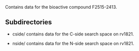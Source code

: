 Contains data for the bioactive compound F2515-2413.

## Subdirectories

- cside/ contains data for the C-side search space on rv1821.

- nside/ contains data for the N-side search space on rv1821.

